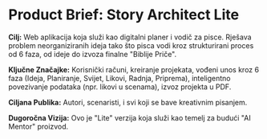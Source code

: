# Product Brief: Story Architect Lite

**Cilj:** Web aplikacija koja služi kao digitalni planer i vodič za pisce. Rješava problem neorganiziranih ideja tako što pisca vodi kroz strukturirani proces od 6 faza, od ideje do izvoza finalne "Biblije Priče".

**Ključne Značajke:** Korisnički računi, kreiranje projekata, vođeni unos kroz 6 faza (Ideja, Planiranje, Svijet, Likovi, Radnja, Priprema), inteligentno povezivanje podataka (npr. likovi u scenama), izvoz projekta u PDF.

**Ciljana Publika:** Autori, scenaristi, i svi koji se bave kreativnim pisanjem.

**Dugoročna Vizija:** Ovo je "Lite" verzija koja služi kao temelj za budući "AI Mentor" proizvod.